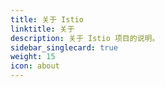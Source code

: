 ```yaml
---
title: 关于 Istio
linktitle: 关于
description: 关于 Istio 项目的说明。
sidebar_singlecard: true
weight: 15
icon: about
---
```

